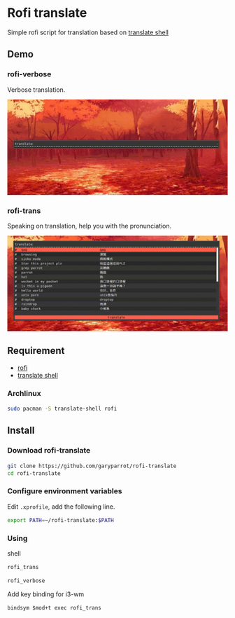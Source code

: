 # Rofi translate

Simple rofi script for translation based on [translate shell](https://github.com/soimort/translate-shell)

## Demo

### rofi-verbose

Verbose translation.

![Demo1](./demo/demo1.gif)

### rofi-trans

Speaking on translation, help you with the pronunciation.

![Demo2](./demo/demo2.gif)

## Requirement

* [rofi](https://github.com/davatorium/rofi)
* [translate shell](https://github.com/soimort/translate-shell)

### Archlinux
``` bash
sudo pacman -S translate-shell rofi 
```

## Install
### Download rofi-translate
``` bash
git clone https://github.com/garyparrot/rofi-translate
cd rofi-translate
```

### Configure environment variables
Edit `.xprofile`, add the following line.
``` bash
export PATH=~/rofi-translate:$PATH
```

### Using
shell
``` bash
rofi_trans
```

``` bash
rofi_verbose
```

Add key binding for i3-wm
``` plaintext
bindsym $mod+t exec rofi_trans
```
